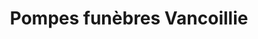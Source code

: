 ---
title: "Pompes funèbres Vancoillie"
url: /armentieres/pompes-funebres-vancoillie/
shop: directeurs de funérailles
---